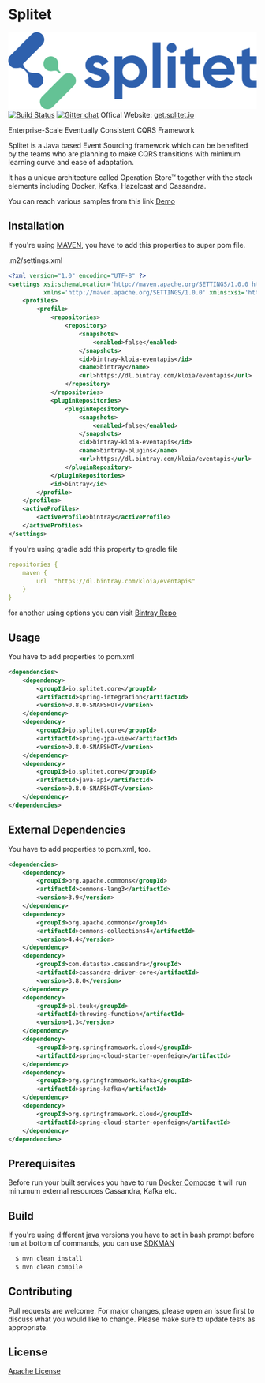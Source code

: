 # Splitet

![splitet](resources/splitet_logo.png)
[![Build Status](https://travis-ci.org/kloiasoft/eventapis.svg?branch=master)](https://travis-ci.org/kloiasoft/eventapis) [![Gitter chat](https://badges.gitter.im/hashicorp-terraform/Lobby.png)](https://gitter.im/eventapis/Lobby)
Offical Website: [get.splitet.io](https://get.splitet.io)

Enterprise-Scale Eventually Consistent CQRS Framework

Splitet is a Java based Event Sourcing framework which can be benefited by the teams who are planning to make CQRS transitions with minimum learning curve and ease of adaptation.

It has a unique architecture called Operation Store™ together with the stack elements including Docker, Kafka, Hazelcast and Cassandra.

You can reach various samples from this link [Demo](https://github.com/Splitet/splitet/tree/master/samples)

## Installation

If you're using [MAVEN](https://maven.apache.org/), you have to add this properties to super pom file.

.m2/settings.xml
```xml
<?xml version="1.0" encoding="UTF-8" ?>
<settings xsi:schemaLocation='http://maven.apache.org/SETTINGS/1.0.0 http://maven.apache.org/xsd/settings-1.0.0.xsd'
          xmlns='http://maven.apache.org/SETTINGS/1.0.0' xmlns:xsi='http://www.w3.org/2001/XMLSchema-instance'>
    <profiles>
        <profile>
            <repositories>
                <repository>
                    <snapshots>
                        <enabled>false</enabled>
                    </snapshots>
                    <id>bintray-kloia-eventapis</id>
                    <name>bintray</name>
                    <url>https://dl.bintray.com/kloia/eventapis</url>
                </repository>
            </repositories>
            <pluginRepositories>
                <pluginRepository>
                    <snapshots>
                        <enabled>false</enabled>
                    </snapshots>
                    <id>bintray-kloia-eventapis</id>
                    <name>bintray-plugins</name>
                    <url>https://dl.bintray.com/kloia/eventapis</url>
                </pluginRepository>
            </pluginRepositories>
            <id>bintray</id>
        </profile>
    </profiles>
    <activeProfiles>
        <activeProfile>bintray</activeProfile>
    </activeProfiles>
</settings>
```
If you're using gradle add this property to gradle file

```yaml
repositories {
    maven {
        url  "https://dl.bintray.com/kloia/eventapis" 
    }
}
```
for another using options you can visit [Bintray Repo](https://bintray.com/kloia/eventapis/)

## Usage
You have to add properties to pom.xml
```xml
<dependencies>
    <dependency>
        <groupId>io.splitet.core</groupId>
        <artifactId>spring-integration</artifactId>
        <version>0.8.0-SNAPSHOT</version>
    </dependency>
    <dependency>
        <groupId>io.splitet.core</groupId>
        <artifactId>spring-jpa-view</artifactId>
        <version>0.8.0-SNAPSHOT</version>
    </dependency>
    <dependency>
        <groupId>io.splitet.core</groupId>
        <artifactId>java-api</artifactId>
        <version>0.8.0-SNAPSHOT</version>
    </dependency>
</dependencies>
```
## External Dependencies
You have to add properties to pom.xml, too.
```xml
<dependencies>
	<dependency>
		<groupId>org.apache.commons</groupId>
		<artifactId>commons-lang3</artifactId>
		<version>3.9</version>
	</dependency>
	<dependency>
		<groupId>org.apache.commons</groupId>
		<artifactId>commons-collections4</artifactId>
		<version>4.4</version>
	</dependency>
	<dependency>
		<groupId>com.datastax.cassandra</groupId>
		<artifactId>cassandra-driver-core</artifactId>
		<version>3.8.0</version>
	</dependency>
	<dependency>
		<groupId>pl.touk</groupId>
		<artifactId>throwing-function</artifactId>
		<version>1.3</version>
	</dependency>
	<dependency>
		<groupId>org.springframework.cloud</groupId>
		<artifactId>spring-cloud-starter-openfeign</artifactId>
	</dependency>
	<dependency>
		<groupId>org.springframework.kafka</groupId>
		<artifactId>spring-kafka</artifactId>
	</dependency>
	<dependency>
        <groupId>org.springframework.cloud</groupId>
        <artifactId>spring-cloud-starter-openfeign</artifactId>
    </dependency>
</dependencies>
```
## Prerequisites
Before run your built services you have to run [Docker Compose](https://github.com/kloiasoft/eventapis/blob/master/samples/3-advanced/docker/docker-compose.yml) it will run minumum external resources Cassandra, Kafka etc.

## Build
If you're using different java versions you have to set in bash prompt before run at bottom of commands, you can use [SDKMAN](https://sdkman.io/)
```bash
  $ mvn clean install
  $ mvn clean compile
```
## Contributing
Pull requests are welcome. For major changes, please open an issue first to discuss what you would like to change.
Please make sure to update tests as appropriate.
## License
[Apache License](https://github.com/kloiasoft/eventapis/blob/master/LICENSE)
